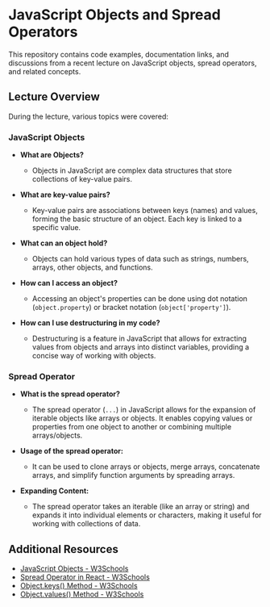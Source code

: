 
# JavaScript Objects and Spread Operators

This repository contains code examples, documentation links, and discussions from a recent lecture on JavaScript objects, spread operators, and related concepts.

## Lecture Overview

During the lecture, various topics were covered:

### JavaScript Objects

- **What are Objects?**
  - Objects in JavaScript are complex data structures that store collections of key-value pairs.
  
- **What are key-value pairs?**
  - Key-value pairs are associations between keys (names) and values, forming the basic structure of an object. Each key is linked to a specific value.

- **What can an object hold?**
  - Objects can hold various types of data such as strings, numbers, arrays, other objects, and functions.

- **How can I access an object?**
  - Accessing an object's properties can be done using dot notation (`object.property`) or bracket notation (`object['property']`).

- **How can I use destructuring in my code?**
  - Destructuring is a feature in JavaScript that allows for extracting values from objects and arrays into distinct variables, providing a concise way of working with objects.

### Spread Operator

- **What is the spread operator?**
  - The spread operator (`...`) in JavaScript allows for the expansion of iterable objects like arrays or objects. It enables copying values or properties from one object to another or combining multiple arrays/objects.

- **Usage of the spread operator:**
  - It can be used to clone arrays or objects, merge arrays, concatenate arrays, and simplify function arguments by spreading arrays.

- **Expanding Content:**
  - The spread operator takes an iterable (like an array or string) and expands it into individual elements or characters, making it useful for working with collections of data.

## Additional Resources

- [JavaScript Objects - W3Schools](https://www.w3schools.com/js/js_objects.asp)
- [Spread Operator in React - W3Schools](https://www.w3schools.com/react/react_es6_spread.asp)
- [Object.keys() Method - W3Schools](https://www.w3schools.com/jsref/jsref_object_keys.asp)
- [Object.values() Method - W3Schools](https://www.w3schools.blog/object-values-javascript)
